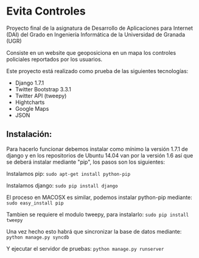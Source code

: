 Evita Controles
===============

Proyecto final de la asignatura de Desarrollo de Aplicaciones para Internet (DAI) del Grado en Ingeniería Informática de la Universidad de Granada (UGR)

Consiste en un website que geoposiciona en un mapa los controles policiales reportados por los usuarios.

Este proyecto está realizado como prueba de las siguientes tecnologías:

* Django 1.7.1
* Twitter Bootstrap 3.3.1
* Twitter API (tweepy)
* Hightcharts
* Google Maps
* JSON



Instalación:
------------
Para hacerlo funcionar debemos instalar como mínimo la versión 1.7.1 de django y en los repositorios de Ubuntu 14.04 van por la versión 1.6 así que se deberá instalar mediante "pip", los pasos son los siguientes:

Instalamos pip:
`sudo apt-get install python-pip`

Instalamos django:
`sudo pip install django`

El proceso en MACOSX es similar, podemos instalar python-pip mediante:
`sudo easy_install pip`


Tambien se requiere el modulo tweepy, para instalarlo:
`sudo pip install tweepy`

Una vez hecho esto habrá que sincronizar la base de datos mediante:
`python manage.py syncdb`

Y ejecutar el servidor de pruebas:
`python manage.py runserver`